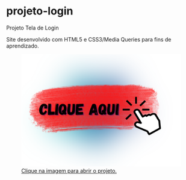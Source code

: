 # projeto-login
 Projeto Tela de Login

Site desenvolvido com HTML5 e CSS3/Media Queries para fins de aprendizado.

<a href="https://brunoscm7.github.io/projeto-login/" target="_blank">
  <figure>
    <img src="imagens/clique-aqui.png" alt="Clique Aqui">
    <figcaption>Clique na imagem para abrir o projeto.</figcaption>
  </figure>
</a>
